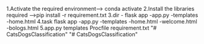 1.Activate the required environment--> conda activate <env name>
2.Install the libraries required -->pip install -r requirement.txt
3.dir - flask app
        -app.py
        -templates
            -home.html
4.task
 flask app
        -app.py
        -templates
            -home.html
            -welcome.html
            -bologs.html
5.app.py
  templates
  Procfile
  requirement.txt
  "# CatsDogsClassification" 
"# CatsDogsClassification" 
